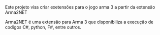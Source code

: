 Este projeto visa criar exetensões para o jogo arma 3 a partir da extensão Arma2NET

Arma2NET é uma extensão para Arma 3 que disponibiliza a execução de codigos C#, python, F#, entre outros.
